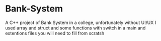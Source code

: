 # Bank-System
A C++ project of Bank System in a college, unfortunately without UI/UX 
I used array and struct and some functions with switch in a main and extentions files you will need to fill from scratsh
